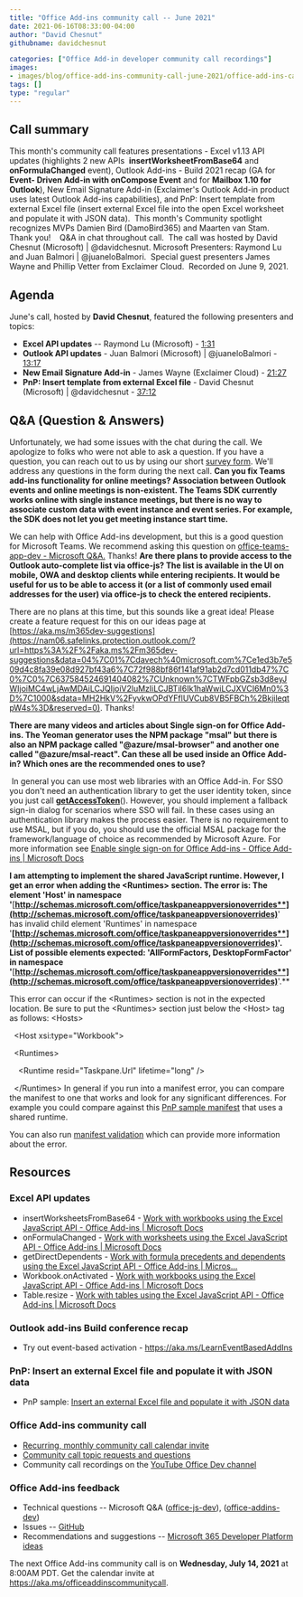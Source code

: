 ```yaml
---
title: "Office Add-ins community call -- June 2021"
date: 2021-06-16T08:33:00-04:00
author: "David Chesnut"
githubname: davidchesnut

categories: ["Office Add-in developer community call recordings"]
images:
- images/blog/office-add-ins-community-call-june-2021/office-add-ins-call-recording-9th-june.png
tags: []
type: "regular"
---
```



## Call summary



This month's community call features presentations - Excel v1.13 API
updates (highlights 2 new APIs  **insertWorksheetFromBase64** and
**onFormulaChanged** event), Outlook Add-ins - Build 2021 recap (GA for
**Event- Driven Add-in with onCompose Event** and for **Mailbox 1.10 for
Outlook**), New Email Signature Add-in (Exclaimer's Outlook Add-in
product uses latest Outlook Add-ins capabilities), and PnP: Insert
template from external Excel file (insert external Excel file into the
open Excel worksheet and populate it with JSON data).  This month's
Community spotlight recognizes MVPs Damien Bird (DamoBird365) and
Maarten van Stam.  Thank you!    Q&A in chat throughout call.  The call
was hosted by David Chesnut (Microsoft) | \@davidchesnut. Microsoft
Presenters: Raymond Lu and Juan Balmori | \@juaneloBalmori.  Special
guest presenters James Wayne and Phillip Vetter from Exclaimer Cloud. 
Recorded on June 9, 2021.

## Agenda

June's call, hosted by **David Chesnut**, featured the following
presenters and topics:

-   **Excel API updates** -- Raymond Lu (Microsoft) -
    [1:31](https://youtu.be/934N5mZY_5M?t=91)
-   **Outlook API updates** - Juan Balmori (Microsoft) |
    \@juaneloBalmori - [13:17](https://youtu.be/934N5mZY_5M?t=797)
-   **New Email Signature Add-in** - James Wayne (Exclaimer Cloud) -
    [21:27](https://youtu.be/934N5mZY_5M?t=1287)
-   **PnP: Insert template from external Excel file** - David Chesnut
    (Microsoft) | \@davidchesnut -
    [37:12](https://youtu.be/934N5mZY_5M?t=2232)



## Q&A (Question & Answers) 

Unfortunately, we had some issues with the chat during the call. We
apologize to folks who were not able to ask a question. If you have a
question, you can reach out to us by using our short [survey
form](https://aka.ms/officeaddinsform). We'll address any questions in
the form during the next call.
**Can you fix Teams add-ins functionality for online meetings?
Association between Outlook events and online meetings is non-existent.
The Teams SDK currently works online with single instance meetings, but
there is no way to associate custom data with event instance and event
series. For example, the SDK does not let you get meeting instance start
time.**

We can help with Office Add-ins development, but this is a good question
for Microsoft Teams. We recommend asking this question on
[office-teams-app-dev - Microsoft
Q&A.](https://docs.microsoft.com/answers/topics/office-teams-app-dev.html)
Thanks!
**Are there plans to provide access to the Outlook auto-complete list
via office-js? The list is available in the UI on mobile, OWA and
desktop clients while entering recipients. It would be useful for us to
be able to access it (or a list of commonly used email addresses for the
user) via office-js to check the entered recipients.**

There are no plans at this time, but this sounds like a great idea!
Please create a feature request for this on our ideas page at
[https://aka.ms/m365dev-suggestions](https://nam06.safelinks.protection.outlook.com/?url=https%3A%2F%2Faka.ms%2Fm365dev-suggestions&data=04%7C01%7Cdavech%40microsoft.com%7Ce1ed3b7e509d4c8fa39e08d927bf43a6%7C72f988bf86f141af91ab2d7cd011db47%7C0%7C0%7C637584524691404082%7CUnknown%7CTWFpbGZsb3d8eyJWIjoiMC4wLjAwMDAiLCJQIjoiV2luMzIiLCJBTiI6Ik1haWwiLCJXVCI6Mn0%3D%7C1000&sdata=MH2HkV%2FyvkwOPdYFflUVCub8VB5FBCh%2BkjileqtpW4s%3D&reserved=0).
Thanks!


**There are many videos and articles about Single sign-on for Office
Add-ins. The Yeoman generator uses the NPM package "msal" but there is
also an NPM package called "\@azure/msal-browser" and another one
called "\@azure/msal-react". Can these all be used inside an Office
Add-in? Which ones are the recommended ones to use?**


 In general you can use most web libraries with an Office Add-in. For
SSO you don't need an authentication library to get the user identity
token, since you just call
[**getAccessToken**](https://docs.microsoft.com/javascript/api/office-runtime/officeruntime.auth?view=excel-js-preview#getAccessToken_options_)().
However, you should implement a fallback sign-in dialog for scenarios
where SSO will fail. In these cases using an authentication library
makes the process easier. There is no requirement to use MSAL, but if
you do, you should use the official MSAL package for the
framework/language of choice as recommended by Microsoft Azure. For more
information see [Enable single sign-on for Office Add-ins - Office
Add-ins | Microsoft
Docs](https://docs.microsoft.com/office/dev/add-ins/develop/sso-in-office-add-ins)


**I am attempting to implement the shared JavaScript runtime. However, I
get an error when adding the \<Runtimes> section. The error is: The
element 'Host' in namespace
'**[**http://schemas.microsoft.com/office/taskpaneappversionoverrides**](http://schemas.microsoft.com/office/taskpaneappversionoverrides)**'
has invalid child element 'Runtimes' in namespace
'**[**http://schemas.microsoft.com/office/taskpaneappversionoverrides**](http://schemas.microsoft.com/office/taskpaneappversionoverrides)**'.
List of possible elements expected: 'AllFormFactors,
DesktopFormFactor' in namespace
'**[**http://schemas.microsoft.com/office/taskpaneappversionoverrides**](http://schemas.microsoft.com/office/taskpaneappversionoverrides)**'.**

This error can occur if the \<Runtimes> section is not in the expected
location. Be sure to put the \<Runtimes> section just below the \<Host>
tag as follows:
\<Hosts>

  \<Host xsi:type="Workbook"\>

  \<Runtimes>

    \<Runtime resid="Taskpane.Url" lifetime="long" />

  \</Runtimes>
In general if you run into a manifest error, you can compare the
manifest to one that works and look for any significant differences. For
example you could compare against this [PnP sample
manifest](https://github.com/OfficeDev/PnP-OfficeAddins/blob/main/Samples/excel-shared-runtime-scenario/manifest.xml)
that uses a shared runtime.

You can also run [manifest
validation](https://docs.microsoft.com/office/dev/add-ins/testing/troubleshoot-manifest)
which can provide more information about the error.


## Resources

### Excel API updates 

-   insertWorksheetsFromBase64 - [Work with workbooks using the Excel
    JavaScript API - Office Add-ins | Microsoft
    Docs](https://docs.microsoft.com/office/dev/add-ins/excel/excel-add-ins-workbooks#insert-a-copy-of-an-existing-workbook-into-the-current-one-preview)
-   onFormulaChanged - [Work with worksheets using the Excel JavaScript
    API - Office Add-ins | Microsoft
    Docs](https://docs.microsoft.com/office/dev/add-ins/excel/excel-add-ins-worksheets#detect-formula-changes-preview)
-   getDirectDependents - [Work with formula precedents and dependents
    using the Excel JavaScript API - Office Add-ins |
    Micros\...](https://docs.microsoft.com/office/dev/add-ins/excel/excel-add-ins-ranges-precedents-dependents)
-   Workbook.onActivated - [Work with workbooks using the Excel
    JavaScript API - Office Add-ins | Microsoft
    Docs](https://docs.microsoft.com/office/dev/add-ins/excel/excel-add-ins-workbooks#detect-workbook-activation-preview)
-   Table.resize - [Work with tables using the Excel JavaScript API -
    Office Add-ins | Microsoft
    Docs](https://docs.microsoft.com/office/dev/add-ins/excel/excel-add-ins-tables#resize-a-table-online-only)

### Outlook add-ins Build conference recap 

-   Try out event-based activation -
    <https://aka.ms/LearnEventBasedAddIns>


### PnP: Insert an external Excel file and populate it with JSON data 

-   PnP sample: [Insert an external Excel file and populate it with JSON
    data](https://github.com/OfficeDev/PnP-OfficeAddins/tree/main/Samples/excel-insert-file)

### Office Add-ins community call 

-   [Recurring, monthly community call calendar
    invite](https://aka.ms/officeaddinscommunitycall)
-   [Community call topic requests and
    questions](https://aka.ms/officeaddinsform)
-   Community call recordings on the [YouTube Office Dev
    channel](https://aka.ms/OfficeDevYouTube)

### Office Add-ins feedback 

-   Technical questions -- Microsoft Q&A
    ([office-js-dev](https://docs.microsoft.com/answers/topics/office-js-dev.html)),
    ([office-addins-dev](https://docs.microsoft.com/answers/topics/office-addins-dev.html))
-   Issues -- [GitHub](https://github.com/OfficeDev/office-js/issues) 
-   Recommendations and suggestions -- [Microsoft 365 Developer Platform
    ideas](https://techcommunity.microsoft.com/t5/microsoft-365-developer-platform/idb-p/Microsoft365DeveloperPlatform)

The next Office Add-ins community call is on **Wednesday, July 14,
2021** at 8:00AM PDT. Get the calendar invite at
<https://aka.ms/officeaddinscommunitycall>.

